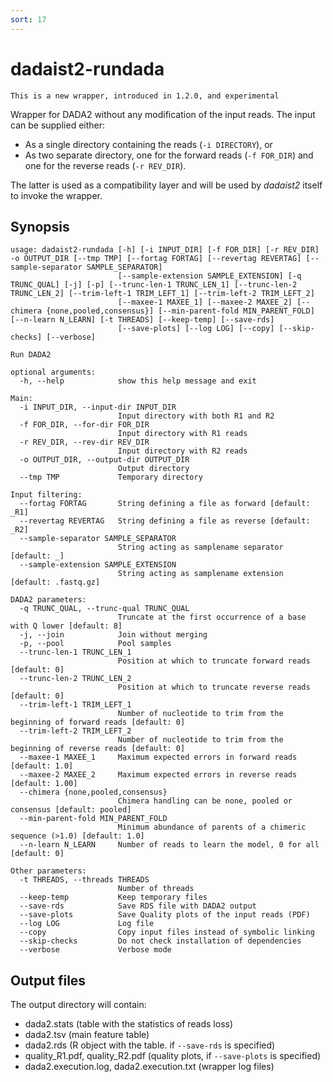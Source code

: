 ```yaml
---
sort: 17
---
```


# dadaist2-rundada

```note
This is a new wrapper, introduced in 1.2.0, and experimental
```

Wrapper for DADA2 without any modification of the input reads.
The input can be supplied either:

* As a single directory containing the reads (`-i DIRECTORY`), or
* As two separate directory, one for the forward reads (`-f FOR_DIR`) and one for the reverse reads (`-r REV_DIR`).

The latter is used as a compatibility layer and will be used by _dadaist2_ itself to invoke the wrapper.

## Synopsis

```text
usage: dadaist2-rundada [-h] [-i INPUT_DIR] [-f FOR_DIR] [-r REV_DIR] -o OUTPUT_DIR [--tmp TMP] [--fortag FORTAG] [--revertag REVERTAG] [--sample-separator SAMPLE_SEPARATOR]
                        [--sample-extension SAMPLE_EXTENSION] [-q TRUNC_QUAL] [-j] [-p] [--trunc-len-1 TRUNC_LEN_1] [--trunc-len-2 TRUNC_LEN_2] [--trim-left-1 TRIM_LEFT_1] [--trim-left-2 TRIM_LEFT_2]
                        [--maxee-1 MAXEE_1] [--maxee-2 MAXEE_2] [--chimera {none,pooled,consensus}] [--min-parent-fold MIN_PARENT_FOLD] [--n-learn N_LEARN] [-t THREADS] [--keep-temp] [--save-rds]
                        [--save-plots] [--log LOG] [--copy] [--skip-checks] [--verbose]

Run DADA2

optional arguments:
  -h, --help            show this help message and exit

Main:
  -i INPUT_DIR, --input-dir INPUT_DIR
                        Input directory with both R1 and R2
  -f FOR_DIR, --for-dir FOR_DIR
                        Input directory with R1 reads
  -r REV_DIR, --rev-dir REV_DIR
                        Input directory with R2 reads
  -o OUTPUT_DIR, --output-dir OUTPUT_DIR
                        Output directory
  --tmp TMP             Temporary directory

Input filtering:
  --fortag FORTAG       String defining a file as forward [default: _R1]
  --revertag REVERTAG   String defining a file as reverse [default: _R2]
  --sample-separator SAMPLE_SEPARATOR
                        String acting as samplename separator [default: _]
  --sample-extension SAMPLE_EXTENSION
                        String acting as samplename extension [default: .fastq.gz]

DADA2 parameters:
  -q TRUNC_QUAL, --trunc-qual TRUNC_QUAL
                        Truncate at the first occurrence of a base with Q lower [default: 8]
  -j, --join            Join without merging
  -p, --pool            Pool samples
  --trunc-len-1 TRUNC_LEN_1
                        Position at which to truncate forward reads [default: 0]
  --trunc-len-2 TRUNC_LEN_2
                        Position at which to truncate reverse reads [default: 0]
  --trim-left-1 TRIM_LEFT_1
                        Number of nucleotide to trim from the beginning of forward reads [default: 0]
  --trim-left-2 TRIM_LEFT_2
                        Number of nucleotide to trim from the beginning of reverse reads [default: 0]
  --maxee-1 MAXEE_1     Maximum expected errors in forward reads [default: 1.0]
  --maxee-2 MAXEE_2     Maximum expected errors in reverse reads [default: 1.00]
  --chimera {none,pooled,consensus}
                        Chimera handling can be none, pooled or consensus [default: pooled]
  --min-parent-fold MIN_PARENT_FOLD
                        Minimum abundance of parents of a chimeric sequence (>1.0) [default: 1.0]
  --n-learn N_LEARN     Number of reads to learn the model, 0 for all [default: 0]

Other parameters:
  -t THREADS, --threads THREADS
                        Number of threads
  --keep-temp           Keep temporary files
  --save-rds            Save RDS file with DADA2 output
  --save-plots          Save Quality plots of the input reads (PDF)
  --log LOG             Log file
  --copy                Copy input files instead of symbolic linking
  --skip-checks         Do not check installation of dependencies
  --verbose             Verbose mode
```

## Output files

The output directory will contain:

* dada2.stats (table with the statistics of reads loss)
* dada2.tsv (main feature table)
* dada2.rds (R object with the table. if `--save-rds` is specified)
* quality_R1.pdf, quality_R2.pdf (quality plots, if `--save-plots` is specified)
* dada2.execution.log, dada2.execution.txt (wrapper log files)
